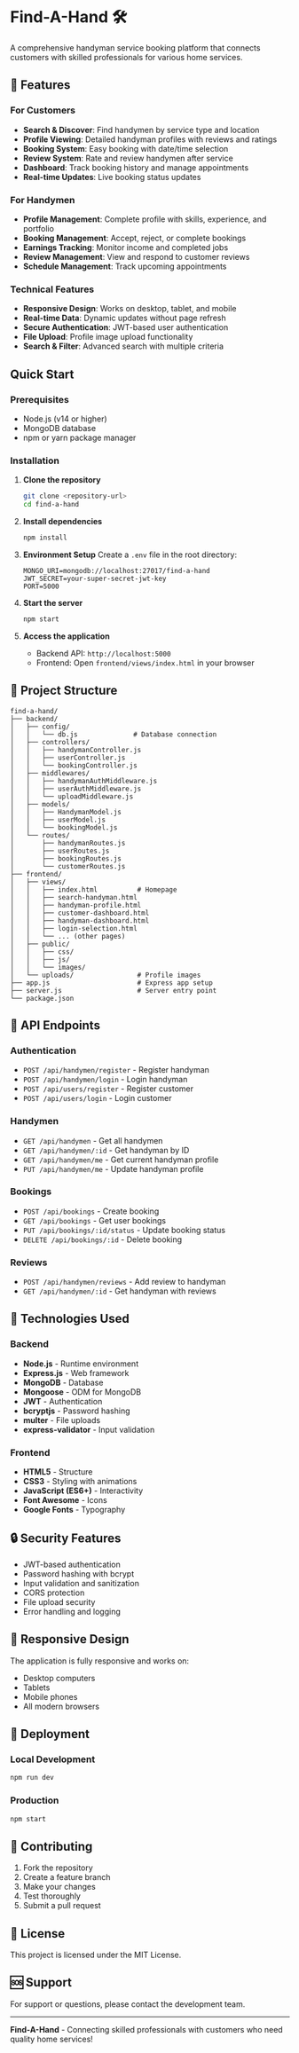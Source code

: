 # Find-A-Hand 🛠️

A comprehensive handyman service booking platform that connects customers with skilled professionals for various home services.

## 🌟 Features

### For Customers
- **Search & Discover**: Find handymen by service type and location
- **Profile Viewing**: Detailed handyman profiles with reviews and ratings
- **Booking System**: Easy booking with date/time selection
- **Review System**: Rate and review handymen after service
- **Dashboard**: Track booking history and manage appointments
- **Real-time Updates**: Live booking status updates

### For Handymen
- **Profile Management**: Complete profile with skills, experience, and portfolio
- **Booking Management**: Accept, reject, or complete bookings
- **Earnings Tracking**: Monitor income and completed jobs
- **Review Management**: View and respond to customer reviews
- **Schedule Management**: Track upcoming appointments

### Technical Features
- **Responsive Design**: Works on desktop, tablet, and mobile
- **Real-time Data**: Dynamic updates without page refresh
- **Secure Authentication**: JWT-based user authentication
- **File Upload**: Profile image upload functionality
- **Search & Filter**: Advanced search with multiple criteria

##  Quick Start

### Prerequisites
- Node.js (v14 or higher)
- MongoDB database
- npm or yarn package manager

### Installation

1. **Clone the repository**
   ```bash
   git clone <repository-url>
   cd find-a-hand
   ```

2. **Install dependencies**
   ```bash
   npm install
   ```

3. **Environment Setup**
   Create a `.env` file in the root directory:
   ```env
   MONGO_URI=mongodb://localhost:27017/find-a-hand
   JWT_SECRET=your-super-secret-jwt-key
   PORT=5000
   ```

4. **Start the server**
   ```bash
   npm start
   ```

5. **Access the application**
   - Backend API: `http://localhost:5000`
   - Frontend: Open `frontend/views/index.html` in your browser

## 📁 Project Structure

```
find-a-hand/
├── backend/
│   ├── config/
│   │   └── db.js              # Database connection
│   ├── controllers/
│   │   ├── handymanController.js
│   │   ├── userController.js
│   │   └── bookingController.js
│   ├── middlewares/
│   │   ├── handymanAuthMiddleware.js
│   │   ├── userAuthMiddleware.js
│   │   └── uploadMiddleware.js
│   ├── models/
│   │   ├── HandymanModel.js
│   │   ├── userModel.js
│   │   └── bookingModel.js
│   └── routes/
│       ├── handymanRoutes.js
│       ├── userRoutes.js
│       ├── bookingRoutes.js
│       └── customerRoutes.js
├── frontend/
│   ├── views/
│   │   ├── index.html          # Homepage
│   │   ├── search-handyman.html
│   │   ├── handyman-profile.html
│   │   ├── customer-dashboard.html
│   │   ├── handyman-dashboard.html
│   │   ├── login-selection.html
│   │   └── ... (other pages)
│   ├── public/
│   │   ├── css/
│   │   ├── js/
│   │   └── images/
│   └── uploads/                # Profile images
├── app.js                      # Express app setup
├── server.js                   # Server entry point
└── package.json
```

## 🔧 API Endpoints

### Authentication
- `POST /api/handymen/register` - Register handyman
- `POST /api/handymen/login` - Login handyman
- `POST /api/users/register` - Register customer
- `POST /api/users/login` - Login customer

### Handymen
- `GET /api/handymen` - Get all handymen
- `GET /api/handymen/:id` - Get handyman by ID
- `GET /api/handymen/me` - Get current handyman profile
- `PUT /api/handymen/me` - Update handyman profile

### Bookings
- `POST /api/bookings` - Create booking
- `GET /api/bookings` - Get user bookings
- `PUT /api/bookings/:id/status` - Update booking status
- `DELETE /api/bookings/:id` - Delete booking

### Reviews
- `POST /api/handymen/reviews` - Add review to handyman
- `GET /api/handymen/:id` - Get handyman with reviews

## 🎨 Technologies Used

### Backend
- **Node.js** - Runtime environment
- **Express.js** - Web framework
- **MongoDB** - Database
- **Mongoose** - ODM for MongoDB
- **JWT** - Authentication
- **bcryptjs** - Password hashing
- **multer** - File uploads
- **express-validator** - Input validation

### Frontend
- **HTML5** - Structure
- **CSS3** - Styling with animations
- **JavaScript (ES6+)** - Interactivity
- **Font Awesome** - Icons
- **Google Fonts** - Typography

## 🔒 Security Features

- JWT-based authentication
- Password hashing with bcrypt
- Input validation and sanitization
- CORS protection
- File upload security
- Error handling and logging

## 📱 Responsive Design

The application is fully responsive and works on:
- Desktop computers
- Tablets
- Mobile phones
- All modern browsers

## 🚀 Deployment

### Local Development
```bash
npm run dev
```

### Production
```bash
npm start
```

## 🤝 Contributing

1. Fork the repository
2. Create a feature branch
3. Make your changes
4. Test thoroughly
5. Submit a pull request

## 📄 License

This project is licensed under the MIT License.

## 🆘 Support

For support or questions, please contact the development team.

---

**Find-A-Hand** - Connecting skilled professionals with customers who need quality home services! 